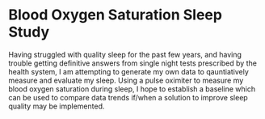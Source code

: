 # Blood Oxygen Saturation Sleep Study

Having struggled with quality sleep for the past few years, and having trouble getting definitive answers from single night tests prescribed by the health system, I am attempting to generate my own data to qauntiatively measure and evaluate my sleep. Using a pulse oximiter to measure my blood oxygen saturation during sleep, I hope to establish a baseline which can be used to compare data trends if/when a solution to improve sleep quality may be implemented.